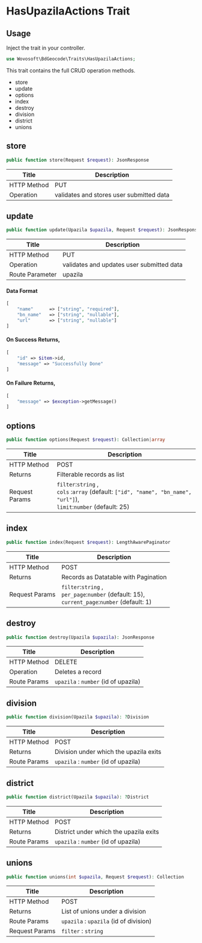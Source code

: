 # HasUpazilaActions Trait

## Usage

Inject the trait in your controller.

```php
use Wovosoft\BdGeocode\Traits\HasUpazilaActions;
```

This trait contains the full CRUD operation methods.

- store
- update
- options
- index
- destroy
- division
- district
- unions

## store

```php
public function store(Request $request): JsonResponse
```

| Title       | Description                              |
|-------------|------------------------------------------|
| HTTP Method | PUT                                      |
| Operation   | validates and stores user submitted data |

## update

```php
public function update(Upazila $upazila, Request $request): JsonResponse
```

| Title           | Description                               |
|-----------------|-------------------------------------------|
| HTTP Method     | PUT                                       |
| Operation       | validates and updates user submitted data |
| Route Parameter | upazila                                   |

#### Data Format

```php
[
    "name"      => ["string", "required"],
    "bn_name"   => ["string", "nullable"],
    "url"       => ["string", "nullable"]
]
```

#### On Success Returns,

```php
[
    "id" => $item->id,
    "message" => "Successfully Done"
] 
```

#### On Failure Returns,

```php
[
    "message" => $exception->getMessage()
] 
```

## options

```php
public function options(Request $request): Collection|array
```

| Title          | Description                                                                                                              |
|----------------|--------------------------------------------------------------------------------------------------------------------------|
| HTTP Method    | POST                                                                                                                     |
| Returns        | Filterable records as list                                                                                               |
| Request Params | `filter`:`string` , <br>`cols` :`array` (default: `["id", "name", "bn_name", "url"]`),<br>`limit`:`number` (default: 25) |

## index

```php
public function index(Request $request): LengthAwarePaginator
```

| Title          | Description                                                                                        |
|----------------|----------------------------------------------------------------------------------------------------|
| HTTP Method    | POST                                                                                               |
| Returns        | Records as Datatable with Pagination                                                               |
| Request Params | `filter`:`string` ,<br>`per_page`:`number` (default: 15),<br> `current_page`:`number` (default: 1) |

## destroy

```php
public function destroy(Upazila $upazila): JsonResponse
```

| Title        | Description                          |
|--------------|--------------------------------------|
| HTTP Method  | DELETE                               |
| Operation    | Deletes a record                     |
| Route Params | `upazila` : `number` (id of upazila) |

## division

```php
public function division(Upazila $upazila): ?Division
```

| Title          | Description                            |
|----------------|----------------------------------------|
| HTTP Method    | POST                                   |
| Returns        | Division under which the upazila exits |
| Route Params   | `upazila` : `number` (id of upazila)   |

## district

```php
public function district(Upazila $upazila): ?District
```

| Title          | Description                            |
|----------------|----------------------------------------|
| HTTP Method    | POST                                   |
| Returns        | District under which the upazila exits |
| Route Params   | `upazila` : `number` (id of upazila)   |

## unions

```php
public function unions(int $upazila, Request $request): Collection
```

| Title          | Description                            |
|----------------|----------------------------------------|
| HTTP Method    | POST                                   |
| Returns        | List of unions under a division        |
| Route Params   | `upazila` : `upazila` (id of division) |
| Request Params | `filter` : `string`                    |
